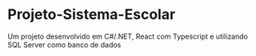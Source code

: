 # Projeto-Sistema-Escolar
Um projeto desenvolvido em C#/.NET, React com Typescript e utilizando SQL Server como banco de dados
